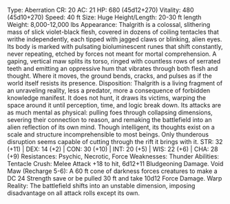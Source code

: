 Type: Aberration
CR: 20
AC: 21
HP: 680 (45d12+270)
Vitality: 480 (45d10+270)
Speed: 40 ft
Size: Huge
Height/Length: 20-30 ft length
Weight: 8,000-12,000 lbs
Appearance: Thalgrith is a colossal, slithering mass of slick violet-black flesh, covered in dozens of coiling tentacles that writhe independently, each tipped with jagged claws or blinking, alien eyes. Its body is marked with pulsating bioluminescent runes that shift constantly, never repeating, etched by forces not meant for mortal comprehension. A gaping, vertical maw splits its torso, ringed with countless rows of serrated teeth and emitting an oppressive hum that vibrates through both flesh and thought. Where it moves, the ground bends, cracks, and pulses as if the world itself resists its presence.
Disposition: Thalgrith is a living fragment of an unraveling reality, less a predator, more a consequence of forbidden knowledge manifest. It does not hunt, it draws its victims, warping the space around it until perception, time, and logic break down. Its attacks are as much mental as physical: pulling foes through collapsing dimensions, severing their connection to reason, and remaking the battlefield into an alien reflection of its own mind. Though intelligent, its thoughts exist on a scale and structure incomprehensible to most beings. Only thunderous disruption seems capable of cutting through the rift it brings with it.
STR: 32 (+11) | DEX: 14 (+2) | CON: 30 (+10) | INT: 20 (+5) | WIS: 22 (+6) | CHA: 28 (+9)
Resistances: Psychic, Necrotic, Force
Weaknesses: Thunder
Abilities:
Tentacle Crush: Melee Attack +18 to hit, 6d12+11 Bludgeoning Damage.
Void Maw (Recharge 5-6): A 60 ft cone of darkness forces creatures to make a DC 24 Strength save or be pulled 30 ft and take 10d12 Force Damage.
Warp Reality: The battlefield shifts into an unstable dimension, imposing disadvantage on all attack rolls except its own.
